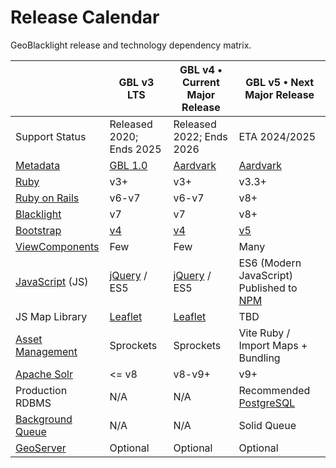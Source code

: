 # Release Calendar

GeoBlacklight release and technology dependency matrix.

|                                                                                                                                       | GBL v3 LTS                                                            | GBL v4 • Current Major Release                                        | GBL v5 • Next Major Release                                                                  |
| ------------------------------------------------------------------------------------------------------------------------------------- | --------------------------------------------------------------------- | --------------------------------------------------------------------- | -------------------------------------------------------------------------------------------- |
| Support Status                                                                                                                        | Released 2020; Ends 2025                                              | Released 2022; Ends 2026                                              | ETA 2024/2025                                                                                     |
| [Metadata](https://opengeometadata.org/)                                                                                              | [GBL 1.0](https://opengeometadata.org/gbl-1.0)                   | [Aardvark](https://opengeometadata.org/ogm-aardvark)             | [Aardvark](https://opengeometadata.org/ogm-aardvark)                                    |
| [Ruby](https://www.ruby-lang.org/en/)                                                                                                 | v3+                                                                   | v3+                                                                   | v3.3+                                                                                        |
| [Ruby on Rails](https://rubyonrails.org/)                                                                                             | v6-v7                                                                 | v6-v7                                                                 | v8+                                                                                        |
| [Blacklight](http://projectblacklight.org/)                                                                                           | v7                                                                    | v7                                                                    | v8+                                                                                          |
| [Bootstrap](https://getbootstrap.com/)                                                                                                | [v4](https://getbootstrap.com/docs/4.6/getting-started/introduction/) | [v4](https://getbootstrap.com/docs/4.6/getting-started/introduction/) | [v5](https://getbootstrap.com/docs/5.3/getting-started/introduction/)                        |
| [ViewComponents](https://viewcomponent.org/)                                                                                          | Few                                                                   | Few                                                                   | Many                                                                                         |
| [](https://developer.mozilla.org/en-US/docs/Web/JavaScript)[JavaScript](https://developer.mozilla.org/en-US/docs/Web/JavaScript) (JS) | [jQuery](https://jquery.com/) / ES5                                   | [jQuery](https://jquery.com/) / ES5                                   | ES6 (Modern JavaScript) Published to [NPM](https://www.npmjs.com/)                           |
| JS Map Library                                                                                                                        | [Leaflet](https://leafletjs.com/)                                     | [Leaflet](https://leafletjs.com/)                                     | TBD                                                                                          |
| [Asset Management](https://guides.rubyonrails.org/asset_pipeline.html)                                                                | Sprockets                                                             | Sprockets                                                             | Vite Ruby / Import Maps + Bundling                                                                      |
| [Apache Solr](https://solr.apache.org/)                                                                                               | <= v8                                                                 | v8-v9+                                                                | v9+                                                                                          |
| Production RDBMS                                                                                                                      | N/A                                                                   | N/A                                                                   | Recommended [PostgreSQL](https://www.postgresql.org/)                                                    |
| [Background Queue](https://guides.rubyonrails.org/active_job_basics.html)                                                             | N/A                                                                   | N/A                                                                   | Solid Queue                                 |
| [GeoServer](https://geoserver.org/)                                                                                                   | Optional                                                              | Optional                                                              | Optional                                                                                     |

